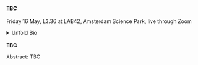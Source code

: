 
<h4><a href="" target="blank">TBC</a></h4>

Friday 16 May, L3.36 at LAB42, Amsterdam Science Park, live through Zoom

<details><summary>Unfold Bio</summary>
    <p>
    </p>
</details>
<br>
<b>TBC</b>
<br>

<p>
Abstract: TBC
</p>